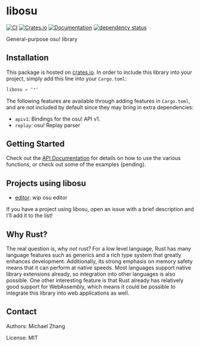 libosu
======

[![CI](https://travis-ci.org/iptq/libosu.svg?branch=master)](https://travis-ci.org/iptq/libosu)
[![Crates.io](https://img.shields.io/crates/d/libosu.svg)][1]
[![Documentation](https://docs.rs/libosu/badge.svg)][2]
[![dependency status](https://deps.rs/repo/github/iptq/libosu/status.svg)][3]

General-purpose osu! library

Installation
------------

This package is hosted on [crates.io][1]. In order to include this library into
your project, simply add this line into your `Cargo.toml`:

```rust
libosu = "*"
```

The following features are available through adding features in `Cargo.toml`,
and are not included by default since they may bring in extra dependencies:

- `apiv1`: Bindings for the osu! API v1.
- `replay`: osu! Replay parser

Getting Started
---------------

Check out the [API Documentation][2] for details on how to use the various
functions, or check out some of the examples (pending).

Projects using libosu
---------------------

- [editor](https://github.com/iptq/editor): wip osu editor

If you have a project using libosu, open an issue with a brief description and
I'll add it to the list!

Why Rust?
---------

The real question is, why _not_ rust? For a low level language, Rust has many
language features such as generics and a rich type system that greatly enhances
development. Additionally, its strong emphasis on memory safety means that it
can perform at native speeds. Most languages support native library extensions
already, so integration into other languages is also possible. One other
interesting feature is that Rust already has relatively good support for
WebAssembly, which means it could be possible to integrate this library into
web applications as well.

Contact
-------

Authors: Michael Zhang

License: MIT

[1]: https://crates.io/crates/libosu
[2]: https://docs.rs/libosu
[3]: https://deps.rs/repo/github/iptq/libosu
